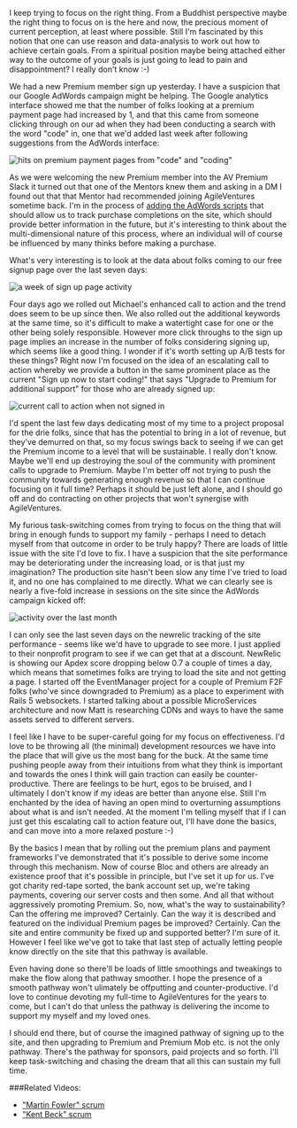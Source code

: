 I keep trying to focus on the right thing.  From a Buddhist perspective maybe the right thing to focus on is the here and now, the precious moment of current perception, at least where possible.  Still I'm fascinated by this notion that one can use reason and data-analysis to work out how to achieve certain goals.  From a spiritual position maybe being attached either way to the outcome of your goals is just going to lead to pain and disappointment?  I really don't know :-) 

We had a new Premium member sign up yesterday.  I have a suspicion that our Google AdWords campaign might be helping.  The Google analytics interface showed me that the number of folks looking at a premium payment page had increased by 1, and that this came from someone clicking through on our ad when they had been conducting a search with the word "code" in, one that we'd added last week after following suggestions from the AdWords interface:

![hits on premium payment pages from "code" and "coding"](https://www.dropbox.com/s/3jm3v72nx3jcj4v/Screenshot%202017-02-03%2009.57.27.png?dl=1)

As we were welcoming the new Premium member into the AV Premium Slack it turned out that one of the Mentors knew them and asking in a DM I found out that that Mentor had recommended joining AgileVentures sometime back.  I'm in the process of [adding the AdWords scripts](https://github.com/AgileVentures/WebsiteOne/pull/1545) that should allow us to track purchase completions on the site, which should provide better information in the future, but it's interesting to think about the multi-dimensional nature of this process, where an individual will of course be influenced by many thinks before making a purchase.

What's very interesting is to look at the data about folks coming to our free signup page over the last seven days:

![a week of sign up page activity](https://www.dropbox.com/s/01zcjl43h6vfnk1/Screenshot%202017-02-03%2010.07.07.png?dl=1)

Four days ago we rolled out Michael's enhanced call to action and the trend does seem to be up since then.  We also rolled out the additional keywords at the same time, so it's difficult to make a watertight case for one or the other being solely responsible.  However more click throughs to the sign up page implies an increase in the number of folks considering signing up, which seems like a good thing.   I wonder if it's worth setting up A/B tests for these things?  Right now I'm focused on the idea of an escalating call to action whereby we provide a button in the same prominent place as the current "Sign up now to start coding!" that says "Upgrade to Premium for additional support" for those who are already signed up:

![current call to action when not signed in](https://www.dropbox.com/s/wvxg55gju8re883/Screenshot%202017-02-03%2010.10.23.png?dl=1)

I'd spent the last few days dedicating most of my time to a project proposal for the drie folks, since that has the potential to bring in a lot of revenue, but they've demurred on that, so my focus swings back to seeing if we can get the Premium income to a level that will be sustainable.  I really don't know.  Maybe we'll end up destroying the soul of the community with prominent calls to upgrade to Premium.  Maybe I'm better off not trying to push the community towards generating enough revenue so that I can continue focusing on it full time?  Perhaps it should be just left alone, and I should go off and do contracting on other projects that won't synergise with AgileVentures.  

My furious task-switching comes from trying to focus on the thing that will bring in enough funds to support my family - perhaps I need to detach myself from that outcome in order to be truly happy?  There are loads of little issue with the site I'd love to fix.  I have a suspicion that the site performance may be deteriorating under the increasing load, or is that just my imagination?  The production site hasn't been slow any time I've tried to load it, and no one has complained to me directly.  What we can clearly see is nearly a five-fold increase in sessions on the site since the AdWords campaign kicked off:

![activity over the last month](https://www.dropbox.com/s/jyiq5cq82zey5wq/Screenshot%202017-02-03%2010.17.27.png?dl=1)

I can only see the last seven days on the newrelic tracking of the site performance - seems like we'd have to upgrade to see more.  I just applied to their nonprofit program to see if we can get that at a discount.  NewRelic is showing our Apdex score dropping below 0.7 a couple of times a day, which means that sometimes folks are trying to load the site and not getting a page.  I started off the EventManager project for a couple of Premium F2F folks (who've since downgraded to Premium) as a place to experiment with Rails 5 websockets.  I started talking about a possible MicroServices architecture and now Matt is researching CDNs and ways to have the same assets served to different servers.

I feel like I have to be super-careful going for my focus on effectiveness.  I'd love to be throwing all (the minimal) development resources we have into the place that will give us the most bang for the buck.  At the same time pushing people away from their intuitions from what they think is important and towards the ones I think will gain traction can easily be counter-productive.  There are feelings to be hurt, egos to be bruised, and I ultimately I don't know if my ideas are better than anyone else.  Still I'm enchanted by the idea of having an open mind to overturning assumptions about what is and isn't needed.  At the moment I'm telling myself that if I can just get this escalating call to action feature out, I'll have done the basics, and can move into a more relaxed posture :-)

By the basics I mean that by rolling out the premium plans and payment frameworks I've demonstrated that it's possible to derive some income through this mechanism.  Now of course Bloc and others are already an existence proof that it's possible in principle, but I've set it up for us.  I've got charity red-tape sorted, the bank account set up, we're taking payments, covering our server costs and then some.  And all that without aggressively promoting Premium.  So, now, what's the way to sustainability?  Can the offering me improved? Certainly.  Can the way it is described and featured on the individual Premium pages be improved?  Certainly.  Can the site and entire community be fixed up and supported better? I'm sure of it.  However I feel like we've got to take that last step of actually letting people know directly on the site that this pathway is available.

Even having done so there'll be loads of little smoothings and tweakings to make the flow along that pathway smoother.  I hope the presence of a smooth pathway won't ulimately be offputting and counter-productive.  I'd love to continue devoting my full-time to AgileVentures for the years to come, but I can't do that unless the pathway is delivering the income to support my myself and my loved ones.

I should end there, but of course the imagined pathway of signing up to the site, and then upgrading to Premium and Premium Mob etc. is not the only pathway.  There's the pathway for sponsors, paid projects and so forth.  I'll keep task-switching and chasing the dream that all this can sustain my full time.

###Related Videos:

* ["Martin Fowler" scrum](https://www.youtube.com/watch?v=1NzXE_BBAwk)
* ["Kent Beck" scrum](https://www.youtube.com/watch?v=4m9l8cwoHY8)



